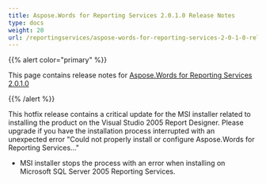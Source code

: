 ```yaml
---
title: Aspose.Words for Reporting Services 2.0.1.0 Release Notes
type: docs
weight: 20
url: /reportingservices/aspose-words-for-reporting-services-2-0-1-0-release-notes/
---
```


{{% alert color="primary" %}} 

This page contains release notes for [Aspose.Words for Reporting Services 2.0.1.0](http://www.aspose.com/downloads/words/reportingservices/new-releases/aspose.words-for-reporting-services-2.0.1.0/)

{{% /alert %}} 

This hotfix release contains a critical update for the MSI installer related to installing the product on the Visual Studio 2005 Report Designer. Please upgrade if you have the installation process interrupted with an unexpected error "Could not properly install or configure Aspose.Words for Reporting Services..."

- MSI installer stops the process with an error when installing on Microsoft SQL Server 2005 Reporting Services.
